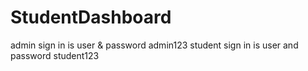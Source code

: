 # StudentDashboard
admin sign in is user & password admin123
student sign in is user and password student123